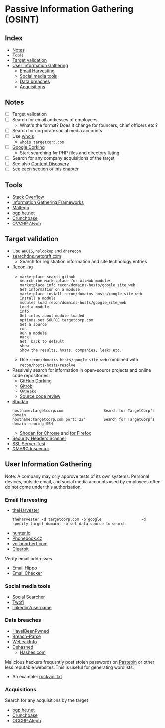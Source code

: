 # Passive Information Gathering (OSINT)

## Index

- [Notes](#notes)
- [Tools](#tools)
- [Target validation](#target-validation)
- [User Information Gathering](#user-information-gathering)
  - [Email Harvesting](#email-harvesting)
  - [Social media tools](#social-media-tools)
  - [Data breaches](#data-breaches)
  - [Acquisitions](#acquisitions)

## Notes
- [ ] Target validation
- [ ] Search for email addresses of employees
  - What's the format? Does it change for founders, chief officers etc.?
- [ ] Search for corporate social media accounts
- [ ] Use [whois](https://who.is/)
  - `whois targetcorp.com`
- [ ] [Google Dorking](#google-dorking)
  - Start searching for PHP files and directory listing
- [ ] Search for any company acquisitions of the target
- [ ] See also [Content Discovery](#content-discovery)
- [ ] See each section of this chapter

## Tools

- [Stack Overflow](https://stackoverflow.com/)
- [Information Gathering Frameworks](https://osintframework.com/)
- [Maltego](https://www.maltego.com/)
- [bgp.he.net](https://bgp.he.net/)
- [Crunchbase](https://www.crunchbase.com/)
- [OCCRP Aleph](https://aleph.occrp.org/)

## Target validation

- Use `WHOIS`, `nslookup` and `dnsrecon`
- [searchdns.netcraft.com](https://searchdns.netcraft.com/)
  - Search for registration information and site technology entries
- [Recon-ng](https://github.com/lanmaster53/recon-ng)
  - ```
    marketplace search github                                      Search the Marketplace for GitHub modules
    marketplace info recon/domains-hosts/google_site_web           Get information on a module
    marketplace install recon/domains-hosts/google_site_web        Install a module
    modules load recon/domains-hosts/google_site_web               Load a module
    info                                                           Get infos about module loaded
    options set SOURCE targetcorp.com                              Set a source
    run                                                            Run a module
    back                                                           Get  back to default
    show                                                           Show the results; hosts, companies, leaks etc.
    ```
  - Use `recon/domains-hosts/google_site_web` combined with `recon/hosts-hosts/resolve`
- Passively search for information in open-source projects and online code repositories.
  - [GitHub Dorking](#github-dorking)
  - [Gitrob](https://github.com/michenriksen/gitrob)
  - [Gitleaks](https://github.com/gitleaks/gitleaks)
  - [Source code review](#source-code-review)
- [Shodan](https://www.shodan.io/)
  ```
  hostname:targetcorp.com                  Search for TargetCorp’s domain
  hostname:targetcorp.com port:'22'        Search for TargetCorp’s domain running SSH
  ```
  - [Shodan for Chrome](https://chrome.google.com/webstore/detail/shodan/jjalcfnidlmpjhdfepjhjbhnhkbgleap) and [for Firefox](https://addons.mozilla.org/en-US/firefox/addon/shodan_io/)
- [Security Headers Scanner](https://securityheaders.com/)
- [SSL Server Test](https://www.ssllabs.com/ssltest/)
- [DMARC Inspector](https://dmarcian.com/dmarc-inspector/)

## User Information Gathering

Note: A company may only approve tests of its own systems. Personal devices, outside email, and social media accounts used by employees often do not come under this authorisation.

### Email Harvesting

- [theHarvester](https://github.com/laramies/theHarvester)
  ```
  theharvester -d targetcorp.com -b google                  -d specify target domain, -b set data source to search
  ```
- [hunter.io](https://hunter.io/)
- [Phonebook.cz](https://phonebook.cz/)
- [voilanorbert.com](https://www.voilanorbert.com/)
- [Clearbit](https://clearbit.com/)

Verify email addresses
- [Email Hippo](https://tools.emailhippo.com/)
- [Email Checker](https://email-checker.net/)

### Social media tools

- [Social Searcher](https://www.social-searcher.com/)
- [Twofi](https://digi.ninja/projects/twofi.php)
- [linkedin2username](https://github.com/initstring/linkedin2username)


### Data breaches

- [HaveIBeenPwned](https://haveibeenpwned.com/)
- [Breach-Parse](https://github.com/hmaverickadams/breach-parse)
- [WeLeakInfo](https://mobile.twitter.com/weleakinfo)
- [Dehashed](https://www.dehashed.com/)
  - [Hashes.com](https://hashes.com/en/decrypt/hash)

Malicious hackers frequently post stolen passwords on [Pastebin](https://pastebin.com/) or other less reputable websites. This is useful for generating wordlists.
- An example: [rockyou.txt](https://github.com/brannondorsey/naive-hashcat/releases/download/data/rockyou.txt)

### Acquisitions

Search for any acquisitions by the target
- [bgp.he.net](https://bgp.he.net/)
- [Crunchbase](https://www.crunchbase.com/)
- [OCCRP Aleph](https://aleph.occrp.org/)

